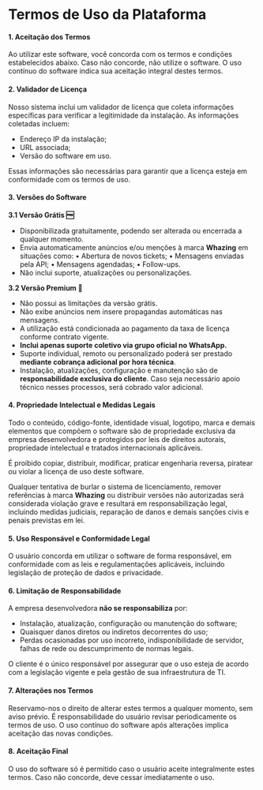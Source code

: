 # Termos de Uso da Plataforma

#### 1. Aceitação dos Termos

Ao utilizar este software, você concorda com os termos e condições estabelecidos abaixo. Caso não concorde, não utilize o software. O uso contínuo do software indica sua aceitação integral destes termos.

#### 2. Validador de Licença

Nosso sistema inclui um validador de licença que coleta informações específicas para verificar a legitimidade da instalação. As informações coletadas incluem:

* Endereço IP da instalação;
* URL associada;
* Versão do software em uso.

Essas informações são necessárias para garantir que a licença esteja em conformidade com os termos de uso.

#### 3. Versões do Software

**3.1 Versão Grátis 🆓**

* Disponibilizada gratuitamente, podendo ser alterada ou encerrada a qualquer momento.
* Envia automaticamente anúncios e/ou menções à marca **Whazing** em situações como: • Abertura de novos tickets; • Mensagens enviadas pela API; • Mensagens agendadas; • Follow-ups.
* Não inclui suporte, atualizações ou personalizações.

**3.2 Versão Premium 💎**

* Não possui as limitações da versão grátis.
* Não exibe anúncios nem insere propagandas automáticas nas mensagens.
* A utilização está condicionada ao pagamento da taxa de licença conforme contrato vigente.
* **Inclui apenas suporte coletivo via grupo oficial no WhatsApp.**
* Suporte individual, remoto ou personalizado poderá ser prestado **mediante cobrança adicional por hora técnica**.
* Instalação, atualizações, configuração e manutenção são de **responsabilidade exclusiva do cliente**. Caso seja necessário apoio técnico nesses processos, será cobrado valor adicional.

#### 4. Propriedade Intelectual e Medidas Legais

Todo o conteúdo, código-fonte, identidade visual, logotipo, marca e demais elementos que compõem o software são de propriedade exclusiva da empresa desenvolvedora e protegidos por leis de direitos autorais, propriedade intelectual e tratados internacionais aplicáveis.

É proibido copiar, distribuir, modificar, praticar engenharia reversa, piratear ou violar a licença de uso deste software.

Qualquer tentativa de burlar o sistema de licenciamento, remover referências à marca **Whazing** ou distribuir versões não autorizadas será considerada violação grave e resultará em responsabilização legal, incluindo medidas judiciais, reparação de danos e demais sanções civis e penais previstas em lei.

#### 5. Uso Responsável e Conformidade Legal

O usuário concorda em utilizar o software de forma responsável, em conformidade com as leis e regulamentações aplicáveis, incluindo legislação de proteção de dados e privacidade.

#### 6. Limitação de Responsabilidade

A empresa desenvolvedora **não se responsabiliza** por:

* Instalação, atualização, configuração ou manutenção do software;
* Quaisquer danos diretos ou indiretos decorrentes do uso;
* Perdas ocasionadas por uso incorreto, indisponibilidade de servidor, falhas de rede ou descumprimento de normas legais.

O cliente é o único responsável por assegurar que o uso esteja de acordo com a legislação vigente e pela gestão de sua infraestrutura de TI.

#### 7. Alterações nos Termos

Reservamo-nos o direito de alterar estes termos a qualquer momento, sem aviso prévio. É responsabilidade do usuário revisar periodicamente os termos de uso. O uso contínuo do software após alterações implica aceitação das novas condições.

#### 8. Aceitação Final

O uso do software só é permitido caso o usuário aceite integralmente estes termos. Caso não concorde, deve cessar imediatamente o uso.
